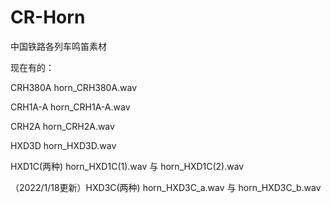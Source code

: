 # CR-Horn
中国铁路各列车鸣笛素材

现在有的：

CRH380A  horn_CRH380A.wav

CRH1A-A  horn_CRH1A-A.wav

CRH2A  horn_CRH2A.wav

HXD3D  horn_HXD3D.wav

HXD1C(两种)  horn_HXD1C(1).wav 与 horn_HXD1C(2).wav

（2022/1/18更新）HXD3C(两种)  horn_HXD3C_a.wav 与 horn_HXD3C_b.wav
